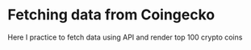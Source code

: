 # Fetching data from Coingecko

Here I practice to fetch data using API and render top 100 crypto coins
